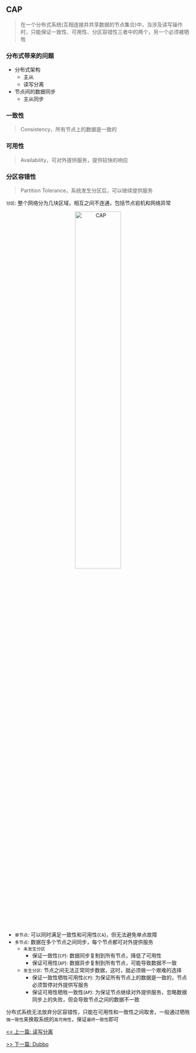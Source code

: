 ## CAP

> 在一个分布式系统(互相连接并共享数据的节点集合)中，当涉及读写操作时，只能保证一致性、可用性、分区容错性三者中的两个，另一个必须被牺牲

### 分布式带来的问题

* 分布式架构
    * 主从
    * 读写分离
* 节点间的数据同步
    * 主从同步

### 一致性

> Consistency，所有节点上的数据是一致的

### 可用性

> Availability，可对外提供服务，提供较快的响应

### 分区容错性

> Partition Tolerance，系统发生分区后，可以继续提供服务

`分区`: 整个网络分为几块区域，相互之间不连通，包括节点宕机和网络异常

<p style="text-align: center;"><img src="_media/distribution/cap.jpg" alt="CAP" style="width: 50%"></p>

* `单节点`: 可以同时满足一致性和可用性(`CA`)，但无法避免单点故障
* `多节点`: 数据在多个节点之间同步，每个节点都可对外提供服务
    * `未发生分区`
        * 保证一致性(`CP`): 数据同步复制到所有节点，降低了可用性
        * 保证可用性(`AP`): 数据异步复制到所有节点，可能导致数据不一致
    * `发生分区`: 节点之间无法正常同步数据，这时，就必须做一个艰难的选择
        * 保证一致性牺牲可用性(`CP`): 为保证所有节点上的数据是一致的，节点必须暂停对外提供写服务
        * 保证可用性牺牲一致性(`AP`): 为保证节点继续对外提供服务，忽略数据同步上的失败，但会导致节点之间的数据不一致

分布式系统无法放弃分区容错性，只能在可用性和一致性之间取舍，一般通过牺牲`强一致性`来换取系统的`高可用性`，保证`最终一致性`即可


[<< 上一篇: 读写分离](9-数据库/读写分离.md)

[>> 下一篇: Dubbo](10-分布式/Dubbo.md)
